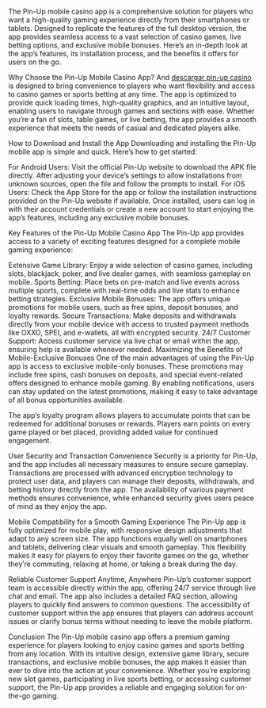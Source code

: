 The Pin-Up mobile casino app is a comprehensive solution for players who want a high-quality gaming experience directly from their smartphones or tablets. Designed to replicate the features of the full desktop version, the app provides seamless access to a vast selection of casino games, live betting options, and exclusive mobile bonuses. Here’s an in-depth look at the app’s features, its installation process, and the benefits it offers for users on the go.

Why Choose the Pin-Up Mobile Casino App?
And <a href=https://pin-up-casino-online.mx/aplicacion-movil-de-casino/>descargar pin-up casino</a> is designed to bring convenience to players who want flexibility and access to casino games or sports betting at any time. The app is optimized to provide quick loading times, high-quality graphics, and an intuitive layout, enabling users to navigate through games and sections with ease. Whether you’re a fan of slots, table games, or live betting, the app provides a smooth experience that meets the needs of casual and dedicated players alike.

How to Download and Install the App
Downloading and installing the Pin-Up mobile app is simple and quick. Here’s how to get started:

For Android Users: Visit the official Pin-Up website to download the APK file directly. After adjusting your device’s settings to allow installations from unknown sources, open the file and follow the prompts to install.
For iOS Users: Check the App Store for the app or follow the installation instructions provided on the Pin-Up website if available.
Once installed, users can log in with their account credentials or create a new account to start enjoying the app’s features, including any exclusive mobile bonuses.

Key Features of the Pin-Up Mobile Casino App
The Pin-Up app provides access to a variety of exciting features designed for a complete mobile gaming experience:

Extensive Game Library: Enjoy a wide selection of casino games, including slots, blackjack, poker, and live dealer games, with seamless gameplay on mobile.
Sports Betting: Place bets on pre-match and live events across multiple sports, complete with real-time odds and live stats to enhance betting strategies.
Exclusive Mobile Bonuses: The app offers unique promotions for mobile users, such as free spins, deposit bonuses, and loyalty rewards.
Secure Transactions: Make deposits and withdrawals directly from your mobile device with access to trusted payment methods like OXXO, SPEI, and e-wallets, all with encrypted security.
24/7 Customer Support: Access customer service via live chat or email within the app, ensuring help is available whenever needed.
Maximizing the Benefits of Mobile-Exclusive Bonuses
One of the main advantages of using the Pin-Up app is access to exclusive mobile-only bonuses. These promotions may include free spins, cash bonuses on deposits, and special event-related offers designed to enhance mobile gaming. By enabling notifications, users can stay updated on the latest promotions, making it easy to take advantage of all bonus opportunities available.

The app’s loyalty program allows players to accumulate points that can be redeemed for additional bonuses or rewards. Players earn points on every game played or bet placed, providing added value for continued engagement.

User Security and Transaction Convenience
Security is a priority for Pin-Up, and the app includes all necessary measures to ensure secure gameplay. Transactions are processed with advanced encryption technology to protect user data, and players can manage their deposits, withdrawals, and betting history directly from the app. The availability of various payment methods ensures convenience, while enhanced security gives users peace of mind as they enjoy the app.

Mobile Compatibility for a Smooth Gaming Experience
The Pin-Up app is fully optimized for mobile play, with responsive design adjustments that adapt to any screen size. The app functions equally well on smartphones and tablets, delivering clear visuals and smooth gameplay. This flexibility makes it easy for players to enjoy their favorite games on the go, whether they’re commuting, relaxing at home, or taking a break during the day.

Reliable Customer Support Anytime, Anywhere
Pin-Up’s customer support team is accessible directly within the app, offering 24/7 service through live chat and email. The app also includes a detailed FAQ section, allowing players to quickly find answers to common questions. The accessibility of customer support within the app ensures that players can address account issues or clarify bonus terms without needing to leave the mobile platform.

Conclusion
The Pin-Up mobile casino app offers a premium gaming experience for players looking to enjoy casino games and sports betting from any location. With its intuitive design, extensive game library, secure transactions, and exclusive mobile bonuses, the app makes it easier than ever to dive into the action at your convenience. Whether you’re exploring new slot games, participating in live sports betting, or accessing customer support, the Pin-Up app provides a reliable and engaging solution for on-the-go gaming.
